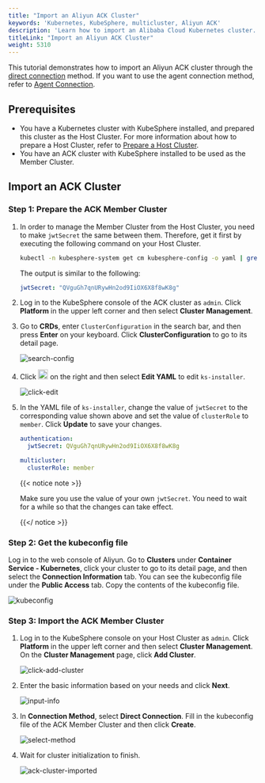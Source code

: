 ```yaml
---
title: "Import an Aliyun ACK Cluster"
keywords: 'Kubernetes, KubeSphere, multicluster, Aliyun ACK'
description: 'Learn how to import an Alibaba Cloud Kubernetes cluster.'
titleLink: "Import an Aliyun ACK Cluster"
weight: 5310
---
```


This tutorial demonstrates how to import an Aliyun ACK cluster through the [direct connection](../../../multicluster-management/enable-multicluster/direct-connection/) method. If you want to use the agent connection method, refer to [Agent Connection](../../../multicluster-management/enable-multicluster/agent-connection/).

## Prerequisites

- You have a Kubernetes cluster with KubeSphere installed, and prepared this cluster as the Host Cluster. For more information about how to prepare a Host Cluster, refer to [Prepare a Host Cluster](../../../multicluster-management/enable-multicluster/direct-connection/#prepare-a-host-cluster).
- You have an ACK cluster with KubeSphere installed to be used as the Member Cluster.

## Import an ACK Cluster

### Step 1: Prepare the ACK Member Cluster

1. In order to manage the Member Cluster from the Host Cluster, you need to make `jwtSecret` the same between them. Therefore, get it first by executing the following command on your Host Cluster.

   ```bash
   kubectl -n kubesphere-system get cm kubesphere-config -o yaml | grep -v "apiVersion" | grep jwtSecret
   ```

   The output is similar to the following:

   ```yaml
   jwtSecret: "QVguGh7qnURywHn2od9IiOX6X8f8wK8g"
   ```

2. Log in to the KubeSphere console of the ACK cluster as `admin`. Click **Platform** in the upper left corner and then select **Cluster Management**.

3. Go to **CRDs**, enter `ClusterConfiguration` in the search bar, and then press **Enter** on your keyboard. Click **ClusterConfiguration** to go to its detail page.

   ![search-config](/images/docs/multicluster-management/import-cloud-hosted-k8s/import-ack/search-config.png)

4. Click <img src="/images/docs/multicluster-management/import-cloud-hosted-k8s/import-ack/three-dots.png" height="20px"> on the right and then select **Edit YAML** to edit `ks-installer`. 

   ![click-edit](/images/docs/multicluster-management/import-cloud-hosted-k8s/import-ack/click-edit.png)

5. In the YAML file of `ks-installer`, change the value of `jwtSecret` to the corresponding value shown above and set the value of `clusterRole` to `member`. Click **Update** to save your changes.

   ```yaml
   authentication:
     jwtSecret: QVguGh7qnURywHn2od9IiOX6X8f8wK8g
   ```

   ```yaml
   multicluster:
     clusterRole: member
   ```

   {{< notice note >}}

   Make sure you use the value of your own `jwtSecret`. You need to wait for a while so that the changes can take effect.

   {{</ notice >}}

### Step 2: Get the kubeconfig file

Log in to the web console of Aliyun. Go to **Clusters** under **Container Service - Kubernetes**, click your cluster to go to its detail page, and then select the **Connection Information** tab. You can see the kubeconfig file under the **Public Access** tab. Copy the contents of the kubeconfig file.

![kubeconfig](/images/docs/multicluster-management/import-cloud-hosted-k8s/import-ack/kubeconfig.png)

### Step 3: Import the ACK Member Cluster

1. Log in to the KubeSphere console on your Host Cluster as `admin`. Click **Platform** in the upper left corner and then select **Cluster Management**. On the **Cluster Management** page, click **Add Cluster**.

   ![click-add-cluster](/images/docs/multicluster-management/import-cloud-hosted-k8s/import-ack/click-add-cluster.png)

2. Enter the basic information based on your needs and click **Next**.

   ![input-info](/images/docs/multicluster-management/import-cloud-hosted-k8s/import-ack/input-info.png)

3. In **Connection Method**, select **Direct Connection**. Fill in the kubeconfig file of the ACK Member Cluster and then click **Create**.

   ![select-method](/images/docs/multicluster-management/import-cloud-hosted-k8s/import-ack/select-method.png)

4. Wait for cluster initialization to finish.

   ![ack-cluster-imported](/images/docs/multicluster-management/import-cloud-hosted-k8s/import-ack/ack-cluster-imported.png)